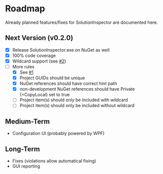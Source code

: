 # Roadmap

Already planned features/fixes for SolutionInspector are documented here.

## Next Version (v0.2.0)

- [x] Release SolutionInspector.exe on NuGet as well
- [x] 100% code coverage
- [x] Wildcard support (see [#2](../issues/2))
- [ ] More rules
  - [x] See [#1](../issues/1)
  - [x] Project GUIDs should be unique
  - [x] NuGet references should have correct hint path
  - [x] non-development NuGet references should have Private (=CopyLocal) set to true
  - [ ] Project item(s) should only be included with wildcard
  - [ ] Project item(s) should only be included without wildcard

## Medium-Term

* Configuration UI (probably powered by WPF)

## Long-Term

* Fixes (violations allow automatical fixing)
* GUI reporting
